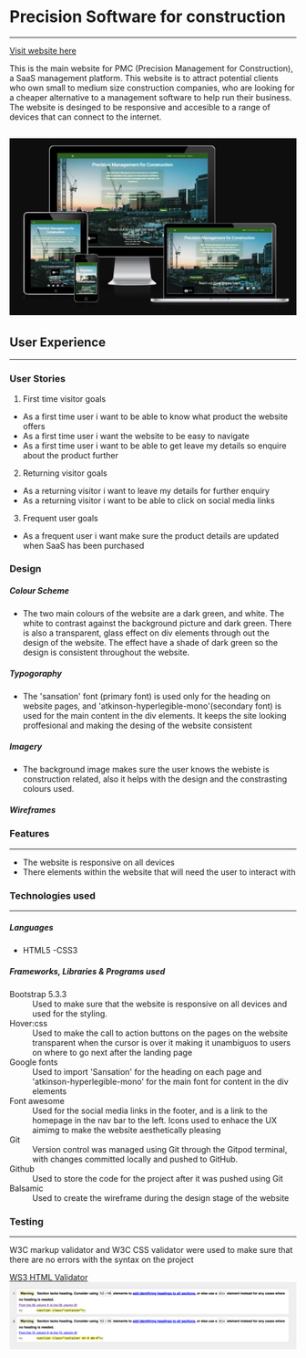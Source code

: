 # Precision Software for construction
---
[Visit website here](https://sshang93.github.io/PMC-UI/)

This is the main website for PMC (Precision Management for Construction), a SaaS management platform. This website is to attract potential clients who own small to medium size construction companies, who are looking for a cheaper alternative to a management software to help run their business. The website is desinged to be responsive and accesible to a range of devices that can connect to the internet. 

![Responsive design](assets/images/responsive-img.png)
---

## User Experience
---

### User Stories

1. First time visitor goals

- As a first time user i want to be able to know what product the website offers
- As a first time user i want the website to be easy to navigate
- As a first time user i want to be able to get leave my details so enquire about the product further 

2. Returning visitor goals

- As a returning visitor i want to leave my details for further enquiry
- As a returning visitor i want to be able to click on social media links

3. Frequent user goals

- As a frequent user i want make sure the product details are updated when SaaS has been purchased

### Design

##### Colour Scheme 
- The two main colours of the website are a dark green, and white. The white to contrast against the background picture and dark green. There is also a transparent, glass effect on div elements through out the design of the website. The effect have a shade of dark green so the design is consistent throughout the website. 
##### Typogoraphy
- The 'sansation' font (primary font) is used only for the heading on website pages, and 'atkinson-hyperlegible-mono'(secondary font) is used for the main content in the div elements. It keeps the site looking proffesional and making the desing of the website consistent
##### Imagery
- The background image makes sure the user knows the webiste is construction related, also it helps with the design and the constrasting colours used. 

##### Wireframes

### Features
---

- The website is responsive on all devices
- There elements within the website that will need the user to interact with 

### Technologies used
---

##### Languages 
- HTML5
-CSS3

##### Frameworks, Libraries & Programs used
<dl>
<dt>Bootstrap 5.3.3</dt>
<dd>Used to make sure that the website is responsive on all devices and used for the styling.<dd>

<dt>Hover:css<dt>
<dd>Used to make the call to action buttons on the pages on the website transparent when the cursor is over it making it unambiguos to users on where to go next after the landing page<dd>

<dt>Google fonts</dt>
<dd>Used to import 'Sansation' for the heading on each page and 'atkinson-hyperlegible-mono' for the main font for content in the div elements</dd>

<dt>Font awesome</dt>
<dd>Used for the social media links in the footer, and is a link to the homepage in the nav bar to the left. Icons used to enhace the UX aimimg to make the website aesthetically pleasing</dd>

<dt>Git</dt>
<dd>Version control was managed using Git through the Gitpod terminal, with changes committed locally and pushed to GitHub.</dd>

<dt>Github</dt>
<dd>Used to store the code for the project after it was pushed using Git</dd>

<dt>Balsamic</dt>
<dd>Used to create the wireframe during the design stage of the website</dd>
</dl>

### Testing
---

W3C markup validator and W3C CSS validator were used to make sure that there are no errors with the syntax on the project 

[WS3 HTML Validator](https://validator.w3.org/nu/#textarea) 
<img src='assets/images/index-html-validator.png'>



